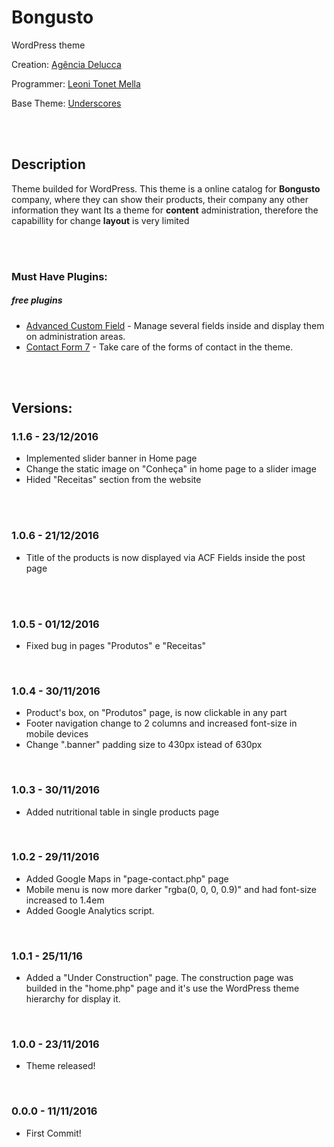 # Bongusto
WordPress theme

Creation: [Agência Delucca](http://www.agenciadelucca.com.br)

Programmer: [Leoni Tonet Mella](http://leonimella.com)

Base Theme: [Underscores](http://underscores.me)

<br>
<br>

## Description

Theme builded for WordPress. This theme is a online catalog for __Bongusto__ company, where they can show their products, their company any other information they want
Its a theme for __content__ administration, therefore the capabillity for change __layout__ is very limited

<br>
<br>

### Must Have Plugins:
##### free plugins

* [Advanced Custom Field](https://wordpress.org/plugins/advanced-custom-fields/) - Manage several fields inside and display them on administration areas.
* [Contact Form 7](https://wordpress.org/plugins/contact-form-7/) - Take care of the forms of contact in the theme.

<br>
<br>

## Versions:

### 1.1.6 - 23/12/2016
* Implemented slider banner in Home page
* Change the static image on "Conheça" in home page to a slider image
* Hided "Receitas" section from the website

<br>
<br>

### 1.0.6 - 21/12/2016
* Title of the products is now displayed via ACF Fields inside the post page

<br>
<br>

### 1.0.5 - 01/12/2016
* Fixed bug in pages "Produtos" e "Receitas"

<br>

### 1.0.4 - 30/11/2016
* Product's box, on "Produtos" page, is now clickable in any part
* Footer navigation change to 2 columns and increased font-size in mobile devices
* Change ".banner" padding size to 430px istead of 630px

<br>

### 1.0.3 - 30/11/2016
* Added nutritional table in single products page

<br>

### 1.0.2 - 29/11/2016
* Added Google Maps in "page-contact.php" page
* Mobile menu is now more darker "rgba(0, 0, 0, 0.9)" and had font-size increased to 1.4em
* Added Google Analytics script.

<br>

### 1.0.1 - 25/11/16
* Added a "Under Construction" page. The construction page was builded in the "home.php" page and it's use the WordPress theme hierarchy for display it.

<br>

### 1.0.0 - 23/11/2016
* Theme released!

<br>

### 0.0.0 - 11/11/2016
* First Commit!